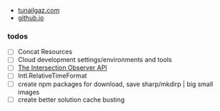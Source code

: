 

- [tunailgaz.com](https://www.tunailgaz.com)
- [github.io](https://github.tunailgaz.io)

### todos

- [ ] Concat Resources
- [ ] Cloud development settings/environments and tools
- [ ] [The Intersection Observer API](https://developer.mozilla.org/en-US/docs/Web/API/Intersection_Observer_API)
- [ ] Intl.RelativeTimeFormat
- [ ] create npm packages for download, save sharp/mkdirp | big small images
- [ ] create better solution cache busting 
